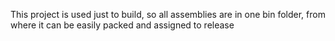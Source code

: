 This project is used just to build,
so all assemblies are in one bin folder,
from where it can be easily packed and assigned to release